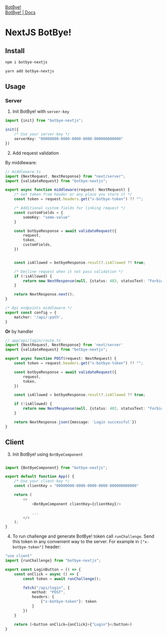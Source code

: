 [BotBye!](https://botbye.com)  
[BotBye! | Docs](https://botbye.com/docs)

# NextJS BotBye!

## Install

```bash 
npm i botbye-nextjs
```

```bash 
yarn add botbye-nextjs
```

## Usage

### Server

1. Init BotBye! with `server-key`

```typescript
import {init} from "botbye-nextjs";

init({
    /* Use your server-key */
    serverKey: "00000000-0000-0000-0000-000000000000"
})

```

2. Add request validation

By middleware:

```typescript
// middleware.ts
import {NextRequest, NextResponse} from "next/server";
import {validateRequest} from "botbye-nextjs";

export async function middleware(request: NextRequest) {
    /* Get token from header or any place you store it */
    const token = request.headers.get("x-botbye-token") ?? "";

    /* Additional custom fields for linking request */
    const customFields = {
        someKey: "some-value"
    }

    const botbyeResponse = await validateRequest({
        request,
        token,
        customFields,
    })


    const isAllowed = botbyeResponse.result?.isAllowed ?? true;

    /* Decline request when it not pass validation */
    if (!isAllowed) {
        return new NextResponse(null, {status: 403, statusText: "Forbidden"})
    }

    return NextResponse.next();
}

/* Api endpoints middleware */
export const config = {
    matcher: '/api/:path',
}

```

**Or** by handler

```typescript
// app/api/login/route.ts
import {NextRequest, NextResponse} from 'next/server'
import {validateRequest} from "botbye-nextjs";

export async function POST(request: NextRequest) {
    const token = request.headers.get("x-botbye-token") ?? "";

    const botbyeResponse = await validateRequest({
        request,
        token,
    })

    const isAllowed = botbyeResponse.result?.isAllowed ?? true;

    if (!isAllowed) {
        return new NextResponse(null, {status: 403, statusText: "Forbidden"})
    }

    return NextResponse.json({message: 'Login successful'})
}
```

## Client

3. Init BotBye! using `BotByeComponent`

```typescript jsx

import {BotByeComponent} from "botbye-nextjs";

export default function App() {
    /* Use your client-key */
    const clientKey = "00000000-0000-0000-0000-000000000000"

    return (
        <>
            <BotByeComponent clientKey={clientKey}/>

            ...
        </>
    );
}
```

4. To run challenge and generate BotBye! token call
   `runChallenge`. Send this token in any convenient way to the server. For example in `["x-botbye-token"]` header:

```typescript jsx
"use client"
import {runChallenge} from "botbye-nextjs";

export const LoginButton = () => {
    const onClick = async () => {
        const token = await runChallenge();

        fetch("/api/login", {
            method: "POST",
            headers: {
                ["x-botbye-token"]: token
            }
        })
    }

    return (<button onClick={onClick}>{"Login"}</button>)
}
```

